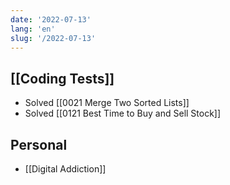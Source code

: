 ```yaml
---
date: '2022-07-13'
lang: 'en'
slug: '/2022-07-13'
---
```


## [[Coding Tests]]

- Solved [[0021 Merge Two Sorted Lists]]
- Solved [[0121 Best Time to Buy and Sell Stock]]

## Personal

- [[Digital Addiction]]
